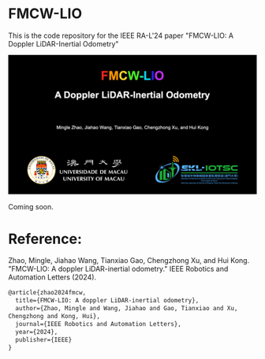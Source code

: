 # FMCW-LIO

This is the code repository for the IEEE RA-L'24 paper "FMCW-LIO: A Doppler LiDAR-Inertial Odometry"

[![FMCW-LIO: A Doppler LiDAR-Inertial Odometry](FMCW-LIO_cover.png)](https://youtu.be/2yuZYw91AP8 "FMCW-LIO: A Doppler LiDAR-Inertial Odometry")

Coming soon. 

# Reference:

Zhao, Mingle, Jiahao Wang, Tianxiao Gao, Chengzhong Xu, and Hui Kong. "FMCW-LIO: A doppler LiDAR-inertial odometry." IEEE Robotics and Automation Letters (2024). 

```
@article{zhao2024fmcw,
  title={FMCW-LIO: A doppler LiDAR-inertial odometry},
  author={Zhao, Mingle and Wang, Jiahao and Gao, Tianxiao and Xu, Chengzhong and Kong, Hui},
  journal={IEEE Robotics and Automation Letters},
  year={2024},
  publisher={IEEE}
}
```
